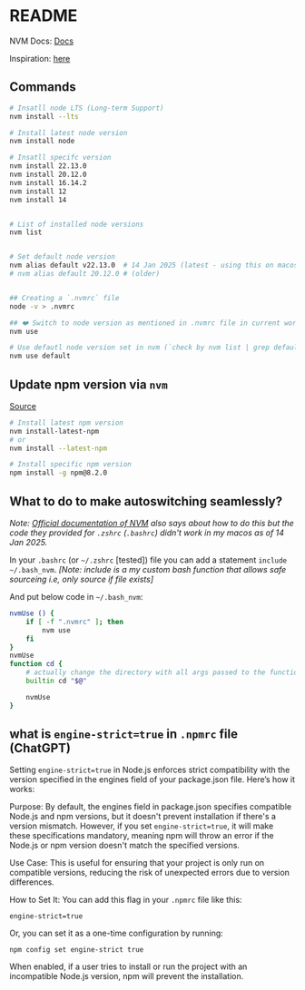 # README

NVM Docs: [Docs](https://github.com/nvm-sh/nvm)

Inspiration: [here](https://stackoverflow.com/questions/57110542/how-to-write-a-nvmrc-file-which-automatically-change-node-version)

## Commands

```bash
# Insatll node LTS (Long-term Support)
nvm install --lts

# Install latest node version
nvm install node

# Insatll specifc version
nvm install 22.13.0
nvm install 20.12.0
nvm install 16.14.2
nvm install 12
nvm install 14


# List of installed node versions
nvm list


# Set default node version
nvm alias default v22.13.0	# 14 Jan 2025 (latest - using this on macos)
# nvm alias default 20.12.0	# (older)


## Creating a `.nvmrc` file
node -v > .nvmrc

## ❤️ Switch to node version as mentioned in .nvmrc file in current working directory
nvm use

# Use defautl node version set in nvm (`check by nvm list | grep default`) in the current shell session
nvm use default
```

## Update npm version via `nvm`

[Source](https://stackoverflow.com/a/33575448)

```sh
# Install latest npm version
nvm install-latest-npm
# or
nvm install --latest-npm

# Install specific npm version
npm install -g npm@8.2.0
```

## What to do to make autoswitching seamlessly?

*Note: [Official documentation of NVM](https://github.com/nvm-sh/nvm#calling-nvm-use-automatically-in-a-directory-with-a-nvmrc-file) also says about how to do this but the code they provided for `.zshrc` (`.bashrc`) didn't work in my macos as of 14 Jan 2025.*

In your `.bashrc` (or `~/.zshrc` [tested]) file you can add a statement `include ~/.bash_nvm`. *[Note: include is a my custom bash function that allows safe sourceing i.e, only source if file exists]*

And put below code in `~/.bash_nvm`:

```bash
nvmUse () {
	if [ -f ".nvmrc" ]; then
		nvm use
	fi
}
nvmUse
function cd {
    # actually change the directory with all args passed to the function
    builtin cd "$@"

	nvmUse
}
```

## what is `engine-strict=true` in `.npmrc` file (ChatGPT)

Setting `engine-strict=true` in Node.js enforces strict compatibility with the version specified in the engines field of your package.json file. Here’s how it works:

Purpose: By default, the engines field in package.json specifies compatible Node.js and npm versions, but it doesn't prevent installation if there's a version mismatch. However, if you set `engine-strict=true`, it will make these specifications mandatory, meaning npm will throw an error if the Node.js or npm version doesn't match the specified versions.

Use Case: This is useful for ensuring that your project is only run on compatible versions, reducing the risk of unexpected errors due to version differences.

How to Set It: You can add this flag in your `.npmrc` file like this:

`engine-strict=true`

Or, you can set it as a one-time configuration by running:

`npm config set engine-strict true`

When enabled, if a user tries to install or run the project with an incompatible Node.js version, npm will prevent the installation.
